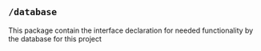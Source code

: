 ## `/database`

This package contain the interface declaration for needed functionality by the database for this project